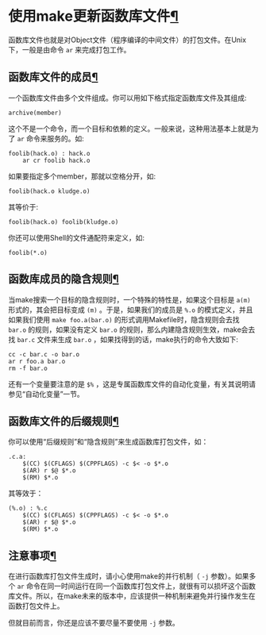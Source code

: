 # 使用make更新函数库文件[¶](https://seisman.github.io/how-to-write-makefile/archives.html#make)

函数库文件也就是对Object文件（程序编译的中间文件）的打包文件。在Unix下，一般是由命令 `ar` 来完成打包工作。

## 函数库文件的成员[¶](https://seisman.github.io/how-to-write-makefile/archives.html#id1)

一个函数库文件由多个文件组成。你可以用如下格式指定函数库文件及其组成:

```
archive(member)
```

这个不是一个命令，而一个目标和依赖的定义。一般来说，这种用法基本上就是为了 `ar` 命令来服务的。如:

```
foolib(hack.o) : hack.o
    ar cr foolib hack.o
```

如果要指定多个member，那就以空格分开，如:

```
foolib(hack.o kludge.o)
```

其等价于:

```
foolib(hack.o) foolib(kludge.o)
```

你还可以使用Shell的文件通配符来定义，如:

```
foolib(*.o)
```

## 函数库成员的隐含规则[¶](https://seisman.github.io/how-to-write-makefile/archives.html#id2)

当make搜索一个目标的隐含规则时，一个特殊的特性是，如果这个目标是 `a(m)` 形式的，其会把目标变成 `(m)` 。于是，如果我们的成员是 `%.o` 的模式定义，并且如果我们使用 `make foo.a(bar.o)` 的形式调用Makefile时，隐含规则会去找 `bar.o` 的规则，如果没有定义 `bar.o` 的规则，那么内建隐含规则生效，make会去找 `bar.c` 文件来生成 `bar.o` ，如果找得到的话，make执行的命令大致如下:

```
cc -c bar.c -o bar.o
ar r foo.a bar.o
rm -f bar.o
```

还有一个变量要注意的是 `$%` ，这是专属函数库文件的自动化变量，有关其说明请参见“自动化变量”一节。

## 函数库文件的后缀规则[¶](https://seisman.github.io/how-to-write-makefile/archives.html#id3)

你可以使用“后缀规则”和“隐含规则”来生成函数库打包文件，如：

```
.c.a:
    $(CC) $(CFLAGS) $(CPPFLAGS) -c $< -o $*.o
    $(AR) r $@ $*.o
    $(RM) $*.o
```

其等效于：

```
(%.o) : %.c
    $(CC) $(CFLAGS) $(CPPFLAGS) -c $< -o $*.o
    $(AR) r $@ $*.o
    $(RM) $*.o
```

## 注意事项[¶](https://seisman.github.io/how-to-write-makefile/archives.html#id4)

在进行函数库打包文件生成时，请小心使用make的并行机制（ `-j` 参数）。如果多个 `ar` 命令在同一时间运行在同一个函数库打包文件上，就很有可以损坏这个函数库文件。所以，在make未来的版本中，应该提供一种机制来避免并行操作发生在函数打包文件上。

但就目前而言，你还是应该不要尽量不要使用 `-j` 参数。